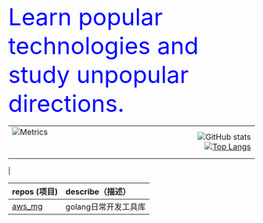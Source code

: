 <font size=20 color=blue>Learn popular technologies and study unpopular directions.</font>

|||
|:-|-:|
| ![Metrics](https://metrics.lecoq.io/s-c-f-d?template=classic&base=header%2C%20activity%2C%20community%2C%20repositories%2C%20metadata&base.indepth=false&base.hireable=false&base.skip=false&config.timezone=Asia%2FShanghai)  &nbsp; &nbsp; &nbsp; &nbsp; &nbsp; &nbsp; &nbsp; &nbsp; &nbsp; &nbsp; &nbsp; &nbsp; &nbsp; &nbsp; &nbsp; &nbsp; &nbsp; &nbsp; &nbsp; &nbsp; &nbsp; &nbsp; &nbsp; &nbsp; &nbsp; &nbsp; &nbsp; &nbsp; &nbsp; &nbsp; &nbsp; &nbsp; &nbsp; &nbsp; &nbsp; &nbsp; &nbsp; &nbsp; &nbsp; &nbsp; &nbsp; &nbsp; &nbsp; &nbsp; &nbsp; &nbsp; &nbsp; &nbsp; &nbsp; &nbsp; &nbsp; &nbsp; &nbsp; &nbsp; &nbsp; &nbsp; &nbsp; &nbsp; &nbsp; &nbsp; &nbsp; &nbsp; &nbsp; &nbsp; &nbsp; &nbsp; &nbsp; &nbsp; &nbsp; &nbsp; &nbsp; &nbsp; &nbsp; &nbsp; &nbsp; &nbsp; &nbsp; &nbsp; &nbsp; &nbsp; &nbsp; &nbsp; &nbsp; &nbsp; &nbsp; &nbsp; &nbsp; &nbsp; &nbsp; &nbsp; &nbsp; &nbsp;| ![GitHub stats](https://github-readme-stats.vercel.app/api?username=s-c-f-d&show_icons=true&theme=great-gatsby&include_all_commits=true&count_private=true) [![Top Langs](https://github-readme-stats.vercel.app/api/top-langs/?username=s-c-f-d&hide=css,scss,html&layout=compact&langs_count=10)](https://github.com/anuraghazra/github-readme-stats)
 |

|repos (项目)|describe（描述）|
|:-|:-|
|[aws_mg](https://github.com/s-c-f-d/aws_mg)|golang日常开发工具库|
